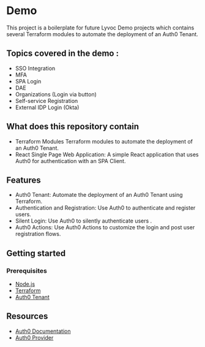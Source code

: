 # Demo
This project is a boilerplate for future Lyvoc Demo projects which contains several Terraform modules to automate the deployment of an Auth0 Tenant.

## Topics covered in the demo : 
- SSO Integration 
- MFA
- SPA Login
- DAE
- Organizations (Login via button)
- Self-service Registration 
- External IDP Login (Okta)

## What does this repository contain
- Terraform Modules Terraform modules to automate the deployment of an Auth0 Tenant.
- React Single Page Web Application: A simple React application that uses Auth0 for authentication with an SPA Client.

## Features 
- Auth0 Tenant: Automate the deployment of an Auth0 Tenant using Terraform.
- Authentication and Registration: Use Auth0 to authenticate and register users.
- Silent Login: Use Auth0 to silently authenticate users .
- Auth0 Actions: Use Auth0 Actions to customize the login and post user registration flows.

## Getting started
### Prerequisites
- [Node.js](https://nodejs.org/en/download/package-manager)
- [Terraform](https://developer.hashicorp.com/terraform/tutorials/aws-get-started/install-cli)
- [Auth0 Tenant](https://auth0.com/docs/get-started/auth0-overview/create-tenants)

## Resources 
- [Auth0 Documentation](https://auth0.com/docs)
- [Auth0 Provider](https://registry.terraform.io/providers/auth0/auth0/latest/docs)